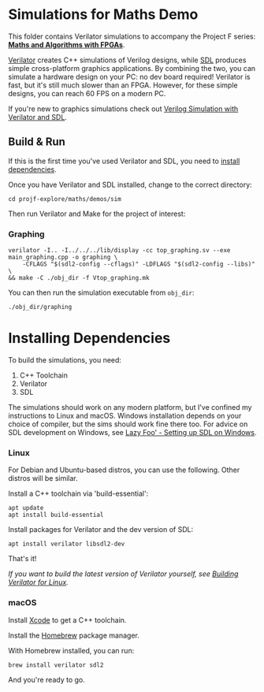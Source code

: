 # Simulations for Maths Demo

This folder contains Verilator simulations to accompany the Project F series: **[Maths and Algorithms with FPGAs](https://projectf.io/posts/numbers-in-verilog/)**. 

[Verilator](https://www.veripool.org/verilator/) creates C++ simulations of Verilog designs, while [SDL](https://www.libsdl.org) produces simple cross-platform graphics applications. By combining the two, you can simulate a hardware design on your PC: no dev board required! Verilator is fast, but it's still much slower than an FPGA. However, for these simple designs, you can reach 60 FPS on a modern PC.

If you're new to graphics simulations check out [Verilog Simulation with Verilator and SDL](https://projectf.io/posts/verilog-sim-verilator-sdl/).  

## Build & Run

If this is the first time you've used Verilator and SDL, you need to [install dependencies](#installing-dependencies).

Once you have Verilator and SDL installed, change to the correct directory:

```shell
cd projf-explore/maths/demos/sim
```

Then run Verilator and Make for the project of interest:

### Graphing

```shell
verilator -I.. -I../../../lib/display -cc top_graphing.sv --exe main_graphing.cpp -o graphing \
    -CFLAGS "$(sdl2-config --cflags)" -LDFLAGS "$(sdl2-config --libs)" \
&& make -C ./obj_dir -f Vtop_graphing.mk
```

You can then run the simulation executable from `obj_dir`:

```shell
./obj_dir/graphing 
```

# Installing Dependencies

To build the simulations, you need:

1. C++ Toolchain
2. Verilator
3. SDL

The simulations should work on any modern platform, but I've confined my instructions to Linux and macOS. Windows installation depends on your choice of compiler, but the sims should work fine there too. For advice on SDL development on Windows, see [Lazy Foo' - Setting up SDL on Windows](https://lazyfoo.net/tutorials/SDL/01_hello_SDL/windows/index.php).

### Linux

For Debian and Ubuntu-based distros, you can use the following. Other distros will be similar.

Install a C++ toolchain via 'build-essential':

```shell
apt update
apt install build-essential
```

Install packages for Verilator and the dev version of SDL:

```shell
apt install verilator libsdl2-dev
```

That's it!

_If you want to build the latest version of Verilator yourself, see [Building Verilator for Linux](https://projectf.io/posts/building-ice40-fpga-toolchain/#verilator)._

### macOS

Install [Xcode](https://developer.apple.com/xcode/) to get a C++ toolchain.

Install the [Homebrew](https://brew.sh/) package manager.

With Homebrew installed, you can run:

```shell
brew install verilator sdl2
```

And you're ready to go.
